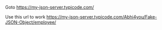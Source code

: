 Goto https://my-json-server.typicode.com/

 Use this url to work https://my-json-server.typicode.com/Abhi4you/Fake-JSON-Object/employee/
